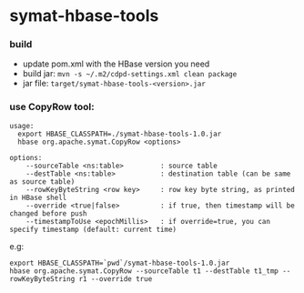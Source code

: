 # symat-hbase-tools


### build
* update pom.xml with the HBase version you need
* build jar: `mvn -s ~/.m2/cdpd-settings.xml clean package`
* jar file: `target/symat-hbase-tools-<version>.jar`


### use CopyRow tool:
```
usage: 
  export HBASE_CLASSPATH=./symat-hbase-tools-1.0.jar
  hbase org.apache.symat.CopyRow <options> 

options:
    --sourceTable <ns:table>         : source table
    --destTable <ns:table>           : destination table (can be same as source table)
    --rowKeyByteString <row key>     : row key byte string, as printed in HBase shell
    --override <true|false>          : if true, then timestamp will be changed before push
    --timestampToUse <epochMillis>   : if override=true, you can specify timestamp (default: current time)
```

e.g:
```
export HBASE_CLASSPATH=`pwd`/symat-hbase-tools-1.0.jar
hbase org.apache.symat.CopyRow --sourceTable t1 --destTable t1_tmp --rowKeyByteString r1 --override true
```